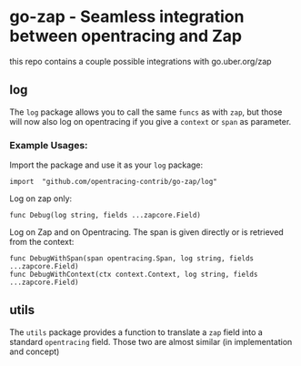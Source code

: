 # go-zap - Seamless integration between opentracing and Zap

this repo contains a couple possible integrations with go.uber.org/zap


## log

The `log` package allows you to call the same `funcs` as with `zap`, but those will now also log on opentracing if you give a `context` or `span` as parameter.

### Example Usages:

Import the package and use it as your `log` package:
```
import 	"github.com/opentracing-contrib/go-zap/log"
```

Log on zap only:

```
func Debug(log string, fields ...zapcore.Field)
```

Log on Zap and on Opentracing. The span is given directly or is retrieved from the context:

```
func DebugWithSpan(span opentracing.Span, log string, fields ...zapcore.Field)
func DebugWithContext(ctx context.Context, log string, fields ...zapcore.Field)
```


## utils

The `utils` package provides a function to translate a `zap` field into a standard `opentracing` field. Those two are almost similar (in implementation and concept)

